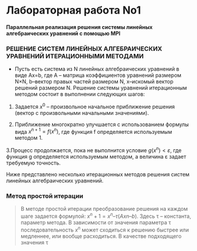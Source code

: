 # Лабораторная работа No1
#### Параллельная реализация решения системы линейных алгебраических уравнений с помощью MPI
### РЕШЕНИЕ СИСТЕМ ЛИНЕЙНЫХ АЛГЕБРАИЧЕСКИХ УРАВНЕНИЙ ИТЕРАЦИОННЫМИ МЕТОДАМИ


 * Пусть есть система из N линейных алгебраических уравнений в виде Ax=b, где А – матрица коэффициентов уравнений размером N×N, b–вектор правых частей размером N, x–искомый вектор решений размером N. Решение системы уравнений итерационным методом состоит в выполнении следующих шагов:
 
1. Задается $x^0$ – произвольное начальное приближение решения (вектор с произвольными начальными значениями).

2. Приближение многократно улучшается с использованием формулы вида $x^{n+1} = f(x^n)$, где функция f определяется используемым методом 1.

3.Процесс продолжается, пока не выполнится условие $g(x^n) < ε$, где функция g определяется используемым методом, а величина ε задает требуемую точность.


Ниже представлено несколько итерационных методов решения систем линейных алгебраических уравнений.

 ### Метод простой итерации
 > В методе простой итерации преобразование решения на каждом шаге задается формулой:
$x^n+1 = x^n – τ(Axn – b)$.
Здесь τ – константа, параметр метода. В зависимости от значения параметра τ последовательность ${x^n}$ может сходиться к решению быстрее или медленнее, или вообще расходиться. В качестве подходящего значения τ

